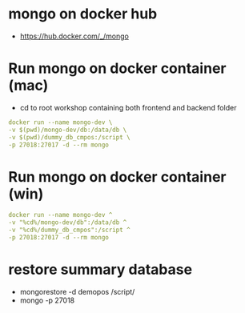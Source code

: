 # mongo on docker hub

- https://hub.docker.com/_/mongo

# Run mongo on docker container (mac)

- cd to root workshop containing both frontend and backend folder

```yml
docker run --name mongo-dev \
-v $(pwd)/mongo-dev/db:/data/db \
-v $(pwd)/dummy_db_cmpos:/script \
-p 27018:27017 -d --rm mongo
```

# Run mongo on docker container (win)

```yml
docker run --name mongo-dev ^
-v "%cd%/mongo-dev/db":/data/db ^
-v "%cd%/dummy_db_cmpos":/script ^
-p 27018:27017 -d --rm mongo
```

# restore summary database

- mongorestore -d demopos /script/
- mongo -p 27018

